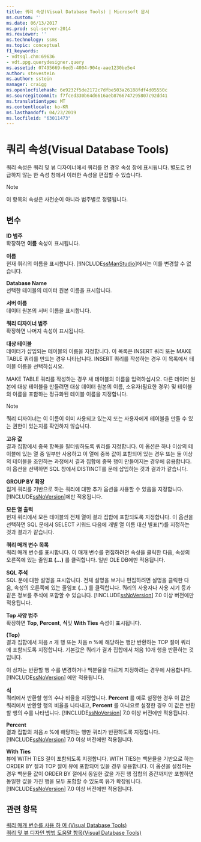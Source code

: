 ```yaml
---
title: 쿼리 속성(Visual Database Tools) | Microsoft 문서
ms.custom: ''
ms.date: 06/13/2017
ms.prod: sql-server-2014
ms.reviewer: ''
ms.technology: ssms
ms.topic: conceptual
f1_keywords:
- vdtsql.chm:69636
- vdt.ppg.querydesigner.query
ms.assetid: 07495669-6ed5-4004-904e-aae1230be5e4
author: stevestein
ms.author: sstein
manager: craigg
ms.openlocfilehash: 6e9232f5de2172c7dfbe503a26188fdf4d05550c
ms.sourcegitcommit: f7fced330b64d6616aeb8766747295807c92dd41
ms.translationtype: MT
ms.contentlocale: ko-KR
ms.lasthandoff: 04/23/2019
ms.locfileid: "63011473"
---
```

# <a name="query-properties-visual-database-tools"></a>쿼리 속성(Visual Database Tools)
  쿼리 속성은 쿼리 및 뷰 디자이너에서 쿼리를 연 경우 속성 창에 표시됩니다. 별도로 언급하지 않는 한 속성 창에서 이러한 속성을 편집할 수 있습니다.  
  
> [!NOTE]  
>  이 항목의 속성은 사전순이 아니라 범주별로 정렬됩니다.  
  
## <a name="options"></a>변수  
 **ID 범주**  
 확장하면 **이름** 속성이 표시됩니다.  
  
 **이름**  
 현재 쿼리의 이름을 표시합니다. [!INCLUDE[ssManStudio](../../includes/ssmanstudio-md.md)]에서는 이를 변경할 수 없습니다.  
  
 **Database Name**  
 선택한 테이블의 데이터 원본 이름을 표시합니다.  
  
 **서버 이름**  
 데이터 원본의 서버 이름을 표시합니다.  
  
 **쿼리 디자이너 범주**  
 확장하면 나머지 속성이 표시됩니다.  
  
 **대상 테이블**  
 데이터가 삽입되는 테이블의 이름을 지정합니다. 이 목록은 INSERT 쿼리 또는 MAKE TABLE 쿼리를 만드는 경우 나타납니다. INSERT 쿼리를 작성하는 경우 이 목록에서 테이블 이름을 선택하십시오.  
  
 MAKE TABLE 쿼리를 작성하는 경우 새 테이블의 이름을 입력하십시오. 다른 데이터 원본에 대상 테이블을 만들려면 대상 데이터 원본의 이름, 소유자(필요한 경우) 및 테이블의 이름을 포함하는 정규화된 테이블 이름을 지정합니다.  
  
> [!NOTE]  
>  쿼리 디자이너는 이 이름이 이미 사용되고 있는지 또는 사용자에게 테이블을 만들 수 있는 권한이 있는지를 확인하지 않습니다.  
  
 **고유 값**  
 결과 집합에서 중복 항목을 필터링하도록 쿼리를 지정합니다. 이 옵션은 하나 이상의 테이블에 있는 열 중 일부만 사용하고 이 열에 중복 값이 포함되어 있는 경우 또는 둘 이상의 테이블을 조인하는 과정에서 결과 집합에 중복 행이 만들어지는 경우에 유용합니다. 이 옵션을 선택하면 SQL 창에서 DISTINCT를 문에 삽입하는 것과 결과가 같습니다.  
  
 **GROUP BY 확장**  
 집계 쿼리를 기반으로 하는 쿼리에 대한 추가 옵션을 사용할 수 있음을 지정합니다. [!INCLUDE[ssNoVersion](../../includes/ssnoversion-md.md)]에만 적용됩니다.  
  
 **모든 열 출력**  
 현재 쿼리에서 모든 테이블의 전체 열이 결과 집합에 포함되도록 지정합니다. 이 옵션을 선택하면 SQL 문에서 SELECT 키워드 다음에 개별 열 이름 대신 별표(*)를 지정하는 것과 결과가 같습니다.  
  
 **쿼리 매개 변수 목록**  
 쿼리 매개 변수를 표시합니다. 이 매개 변수를 편집하려면 속성을 클릭한 다음, 속성의 오른쪽에 있는 줄임표 **(...)** 를 클릭합니다. 일반 OLE DB에만 적용됩니다.  
  
 **SQL 주석**  
 SQL 문에 대한 설명을 표시합니다. 전체 설명을 보거나 편집하려면 설명을 클릭한 다음, 속성의 오른쪽에 있는 줄임표 **(...)** 를 클릭합니다. 쿼리의 사용자나 사용 시기 등과 같은 정보를 주석에 포함할 수 있습니다. [!INCLUDE[ssNoVersion](../../includes/ssnoversion-md.md)] 7.0 이상 버전에만 적용됩니다.  
  
 **Top 사양 범주**  
 확장하면 **Top**, **Percent**, **식**및 **With Ties** 속성이 표시됩니다.  
  
 **(Top)**  
 결과 집합에서 처음 *n* 개 행 또는 처음 *n* %에 해당하는 행만 반환하는 TOP 절이 쿼리에 포함되도록 지정합니다. 기본값은 쿼리가 결과 집합에서 처음 10개 행을 반환하는 것입니다.  
  
 이 상자는 반환할 행 수를 변경하거나 백분율을 다르게 지정하려는 경우에 사용합니다. [!INCLUDE[ssNoVersion](../../includes/ssnoversion-md.md)] 에만 적용됩니다.  
  
 **식**  
 쿼리에서 반환할 행의 수나 비율을 지정합니다. **Percent** 를 예로 설정한 경우 이 값은 쿼리에서 반환할 행의 비율을 나타내고, **Percent** 를 아니요로 설정한 경우 이 값은 반환할 행의 수를 나타냅니다. [!INCLUDE[ssNoVersion](../../includes/ssnoversion-md.md)] 7.0 이상 버전에만 적용됩니다.  
  
 **Percent**  
 결과 집합의 처음 *n* %에 해당하는 행만 쿼리가 반환하도록 지정합니다. [!INCLUDE[ssNoVersion](../../includes/ssnoversion-md.md)] 7.0 이상 버전에만 적용됩니다.  
  
 **With Ties**  
 뷰에 WITH TIES 절이 포함되도록 지정합니다. WITH TIES는 백분율을 기반으로 하는 ORDER BY 절과 TOP 절이 뷰에 포함되어 있을 경우 유용합니다. 이 옵션을 설정하는 경우 백분율 값이 ORDER BY 절에서 동일한 값을 가진 행 집합의 중간까지만 포함하면 동일한 값을 가진 행을 모두 포함할 수 있도록 뷰가 확장됩니다. [!INCLUDE[ssNoVersion](../../includes/ssnoversion-md.md)] 7.0 이상 버전에만 적용됩니다.  
  
## <a name="see-also"></a>관련 항목  
 [쿼리 매개 변수를 사용 하 여 &#40;Visual Database Tools&#41;](visual-database-tools.md)   
 [쿼리 및 뷰 디자인 방법 도움말 항목&#40;Visual Database Tools&#41;](design-queries-and-views-how-to-topics-visual-database-tools.md)  
  
  
